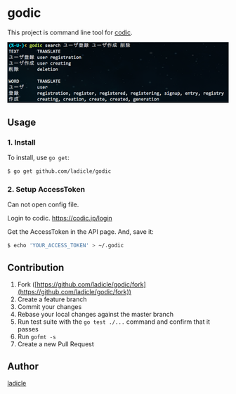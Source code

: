 # godic

This project is command line tool for [codic](https://codic.jp/my/api_status).

![sample](img/sample.png)

## Usage

### 1. Install

To install, use `go get`:

```bash
$ go get github.com/ladicle/godic
```

### 2. Setup AccessToken

Can not open config file.

Login to codic.
https://codic.jp/login

Get the AccessToken in the API page.
And, save it:

```bash
$ echo 'YOUR_ACCESS_TOKEN' > ~/.godic
```

## Contribution

1. Fork ([https://github.com/ladicle/godic/fork](https://github.com/ladicle/godic/fork))
1. Create a feature branch
1. Commit your changes
1. Rebase your local changes against the master branch
1. Run test suite with the `go test ./...` command and confirm that it passes
1. Run `gofmt -s`
1. Create a new Pull Request

## Author

[ladicle](https://github.com/ladicle)
